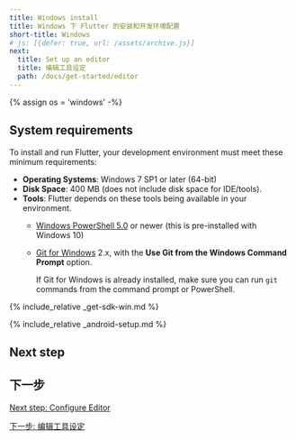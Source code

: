 ```yaml
---
title: Windows install
title: Windows 下 Flutter 的安装和开发环境配置
short-title: Windows
# js: [{defer: true, url: /assets/archive.js}]
next:
  title: Set up an editor
  title: 编辑工具设定
  path: /docs/get-started/editor
---
```


{% assign os = 'windows' -%}

## System requirements

To install and run Flutter, your development environment must meet these minimum requirements:

- **Operating Systems**: Windows 7 SP1 or later (64-bit)
- **Disk Space**: 400 MB (does not include disk space for IDE/tools).
- **Tools**: Flutter depends on these tools being available in your environment.
  - [Windows PowerShell 5.0][] or newer (this is pre-installed with Windows 10)
  - [Git for Windows][] 2.x, with the **Use Git from the Windows Command Prompt** option.

     If Git for Windows is already installed, make sure you can run `git` commands from the
     command prompt or PowerShell.

{% include_relative _get-sdk-win.md %}

{% include_relative _android-setup.md %}

## Next step

## 下一步

[Next step: Configure Editor](/docs/get-started/editor)

[下一步: 编辑工具设定](/docs/get-started/editor)

[Git for Windows]: https://git-scm.com/download/win
[Windows PowerShell 5.0]: https://docs.microsoft.com/en-us/powershell/scripting/setup/installing-windows-powershell
